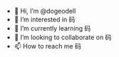 - 👋 Hi, I’m @dogeodell
- 👀 I’m interested in 码
- 🌱 I’m currently learning 码
- 💞️ I’m looking to collaborate on 码
- 📫 How to reach me 码

<!---
dogeodell/dogeodell is a ✨ special ✨ repository because its `README.md` (this file) appears on your GitHub profile.
You can click the Preview link to take a look at your changes.
--->

